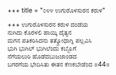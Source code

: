+++
title = "೦೪೪ ಉಗುರೊಳಸುರನ ಕರುಳ"

+++
ಉಗುರೊಳಸುರನ ಕರುಳ ದಂಡೆಯ  
ನುಗಿದು ಕೊರಳಲಿ ಹಾಯ್ಕಿ ದೈತ್ಯನ  
ಮಗನ ಪತಿಕರಿಸಿದನು ತತ್ಕ್ರೋಧಾಗ್ನಿ ಪಲ್ಲವಿಸಿ  
ಭುಗಿ ಭುಗಿಲ್ ಭುಗಿಲೆಂದು ಕಬ್ಬೊಗೆ  
ನೆಗೆಯಲುರಿ ಹೊಡೆದಬುಜಜಾಂಡದ  
ಬಗರಗೆಯ ಭೇದಿಸಿತು ಈತನ ಕೆಣಕಬೇಡೆಂದ   ॥44॥